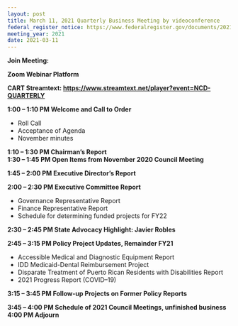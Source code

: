 ```yaml
---
layout: post
title: March 11, 2021 Quarterly Business Meeting by videoconference
federal_register_notice: https://www.federalregister.gov/documents/2021/02/26/2021-04207/sunshine-act-meetings
meeting_year: 2021
date: 2021-03-11
---
```

**Join Meeting:**

**Zoom Webinar Platform**

**CART Streamtext: <https://www.streamtext.net/player?event=NCD-QUARTERLY>** 

**1:00 – 1:10 PM Welcome and Call to Order**

* Roll Call
* Acceptance of Agenda
* November minutes

**1:10 – 1:30 PM Chairman’s Report\
1:30 – 1:45 PM Open Items from November 2020 Council Meeting**

**1:45 – 2:00 PM Executive Director’s Report**

**2:00 – 2:30 PM Executive Committee Report**

* Governance Representative Report
* Finance Representative Report
* Schedule for determining funded projects for FY22

**2:30 – 2:45 PM State Advocacy Highlight: Javier Robles**

**2:45 – 3:15 PM Policy Project Updates, Remainder FY21**

* Accessible Medical and Diagnostic Equipment Report
* IDD Medicaid-Dental Reimbursement Project
* Disparate Treatment of Puerto Rican Residents with Disabilities Report 
* 2021 Progress Report (COVID–19)

**3:15 – 3:45 PM Follow-up Projects on Former Policy Reports**

**3:45 – 4:00 PM Schedule of 2021 Council Meetings, unfinished business\
4:00 PM Adjourn**